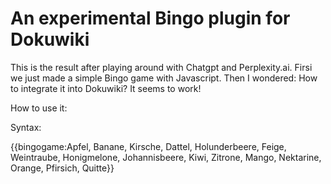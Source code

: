 # An experimental Bingo plugin for Dokuwiki

This is the result after playing around with Chatgpt and Perplexity.ai. Firsi we just made a simple Bingo game with Javascript. Then I wondered: How to integrate it into Dokuwiki? It seems to work!

How to use it:

Syntax:

{{bingogame:Apfel, Banane, Kirsche, Dattel, Holunderbeere, Feige, Weintraube, Honigmelone, Johannisbeere, Kiwi, Zitrone, Mango, Nektarine, Orange, Pfirsich, Quitte}}
